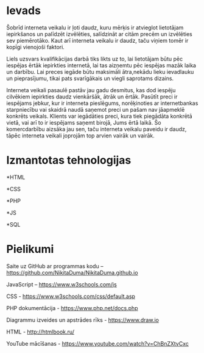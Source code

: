 # Ievads

Šobrīd interneta veikalu ir ļoti daudz, kuru mērķis ir atvieglot lietotājam iepirkšanos un palīdzēt izvēlēties, salīdzināt ar citām precēm un izvēlēties sev piemērotāko. Kaut arī interneta veikalu ir daudz, taču viņiem tomēr ir kopīgi vienojoši faktori. 

Liels uzsvars kvalifikācijas darbā tiks likts uz to, lai lietotājam būtu pēc iespējas ērtāk iepirkties internetā, lai tas aizņemtu pēc iespējas mazāk laika un darbību. Lai preces iegāde būtu maksimāli ātra,nekādu lieku ievadlauku un pieprasījumu, tikai pats svarīgākais un viegli saprotams dizains. 

Interneta veikali pasaulē pastāv jau gadu desmitus, kas dod iespēju cilvēkiem iepirkties daudz vienkāršāk, ātrāk un ērtāk. Pasūtīt preci ir iespējams jebkur, kur ir interneta pieslēgums, norēķinoties ar internetbankas starpniecību vai skaidrā naudā saņemot preci un pašam nav jāapmeklē konkrēts veikals. Klients var iegādāties preci, kura tiek piegādāta konkrētā vietā, vai arī to ir iespējams saņemt birojā, Jums ērtā laikā. Šo komercdarbību aizsāka jau sen, taču interneta veikalu paveidu ir daudz, tāpēc interneta veikali joprojām top arvien vairāk un vairāk. 

# Izmantotas tehnologijas

*HTML

*CSS

*PHP

*JS

*SQL

# Pielikumi

Saite uz GitHub ar programmas kodu – https://github.com/NikitaDuma/NikitaDuma.github.io 

JavaScript  – https://www.w3schools.com/js 

CSS - https://www.w3schools.com/css/default.asp 

PHP dokumentācija - https://www.php.net/docs.php  

Diagrammu izveides un apstrādes rīks - https://www.draw.io 

HTML - http://htmlbook.ru/ 

YouTube mācīšanas - https://www.youtube.com/watch?v=ChBnZXtvCxc  
